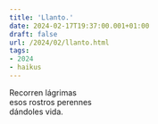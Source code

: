 ```yaml
---
title: 'Llanto.'
date: 2024-02-17T19:37:00.001+01:00
draft: false
url: /2024/02/llanto.html
tags: 
- 2024
- haikus
---
```


Recorren lágrimas  
esos rostros perennes  
dándoles vida.  